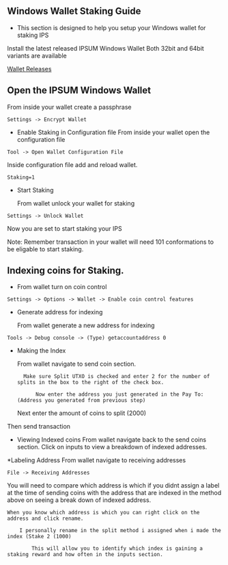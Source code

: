 ## Windows Wallet Staking Guide
* This section is designed to help you setup your Windows wallet for staking IPS

Install the latest released IPSUM Windows Wallet
Both 32bit and 64bit variants are available

[Wallet Releases](https://github.com/ipsum-network/ips/releases)

## Open the IPSUM Windows Wallet
From inside your wallet create a passphrase
```
Settings -> Encrypt Wallet
```

* Enable Staking in Configuration file
	From inside your wallet open the configuration file
```
Tool -> Open Wallet Configuration File
```

Inside configuration file add and reload wallet.
```
Staking=1
```

* Start Staking

	From wallet unlock your wallet for staking
```
Settings -> Unlock Wallet
```

Now you are set to start staking your IPS

Note: Remember transaction in your wallet will need 101 conformations to be eligable to start staking.




## Indexing coins for Staking.

* From wallet turn on coin control

```
Settings -> Options -> Wallet -> Enable coin control features
```

* Generate address for indexing

	From wallet generate a new address for indexing

```
Tools -> Debug console -> (Type) getaccountaddress 0
```

* Making the Index

	From wallet navigate to send coin section.

		Make sure Split UTXO is checked and enter 2 for the number of splits in the box to the right of the check box.

			Now enter the address you just generated in the Pay To: (Address you generated from previous step)

	Next enter the amount of coins to split (2000)

Then send transaction

* Viewing Indexed coins
	From wallet navigate back to the send coins section.
		Click on inputs to view a breakdown of indexed addresses.

*Labeling Address
	From wallet navigate to receiving addresses

```
File -> Receiving Addresses
```

You will need to compare which address is which if you didnt assign a label at the time of sending coins with the address that are indexed in the method above on seeing a break down of indexed address.

	When you know which address is which you can right click on the address and click rename.

		I personally rename in the split method i assigned when i made the index (Stake 2 (1000)

			This will allow you to identify which index is gaining a staking reward and how often in the inputs section.
